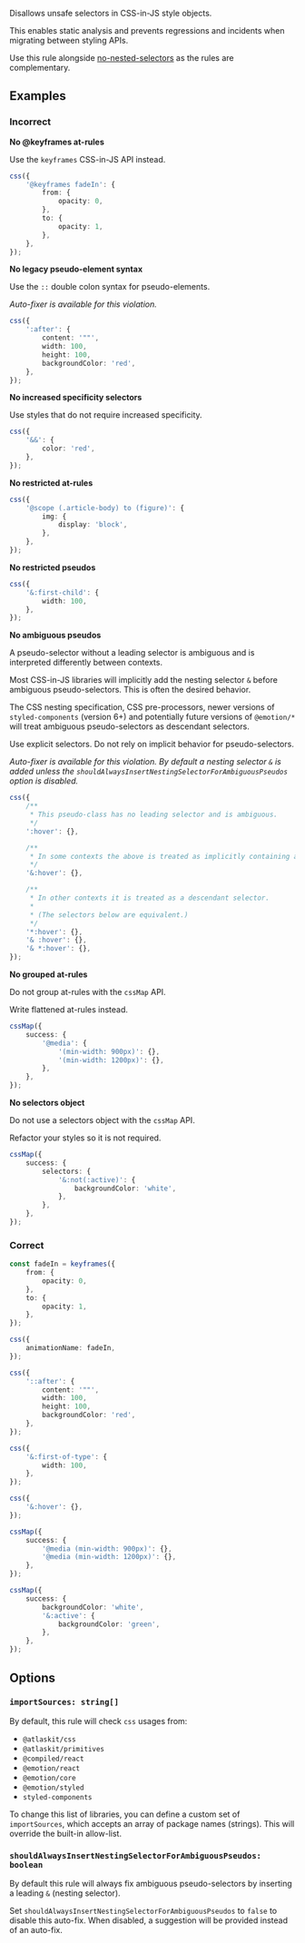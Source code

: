 Disallows unsafe selectors in CSS-in-JS style objects.

This enables static analysis and prevents regressions and incidents when migrating between styling
APIs.

Use this rule alongside
[no-nested-selectors](https://atlassian.design/components/eslint-plugin-ui-styling-standard/no-nested-selectors/usage)
as the rules are complementary.

## Examples

### Incorrect

**No @keyframes at-rules**

Use the `keyframes` CSS-in-JS API instead.

```ts
css({
	'@keyframes fadeIn': {
		from: {
			opacity: 0,
		},
		to: {
			opacity: 1,
		},
	},
});
```

**No legacy pseudo-element syntax**

Use the `::` double colon syntax for pseudo-elements.

_Auto-fixer is available for this violation._

```ts
css({
	':after': {
		content: '""',
		width: 100,
		height: 100,
		backgroundColor: 'red',
	},
});
```

**No increased specificity selectors**

Use styles that do not require increased specificity.

```ts
css({
	'&&': {
		color: 'red',
	},
});
```

**No restricted at-rules**

```ts
css({
	'@scope (.article-body) to (figure)': {
		img: {
			display: 'block',
		},
	},
});
```

**No restricted pseudos**

```ts
css({
	'&:first-child': {
		width: 100,
	},
});
```

**No ambiguous pseudos**

A pseudo-selector without a leading selector is ambiguous and is interpreted differently between
contexts.

Most CSS-in-JS libraries will implicitly add the nesting selector `&` before ambiguous
pseudo-selectors. This is often the desired behavior.

The CSS nesting specification, CSS pre-processors, newer versions of `styled-components` (version
6+) and potentially future versions of `@emotion/*` will treat ambiguous pseudo-selectors as
descendant selectors.

Use explicit selectors. Do not rely on implicit behavior for pseudo-selectors.

_Auto-fixer is available for this violation. By default a nesting selector `&` is added unless the
`shouldAlwaysInsertNestingSelectorForAmbiguousPseudos` option is disabled._

```ts
css({
	/**
	 * This pseudo-class has no leading selector and is ambiguous.
	 */
	':hover': {},

	/**
	 * In some contexts the above is treated as implicitly containing a nesting selector.
	 */
	'&:hover': {},

	/**
	 * In other contexts it is treated as a descendant selector.
	 *
	 * (The selectors below are equivalent.)
	 */
	'*:hover': {},
	'& :hover': {},
	'& *:hover': {},
});
```

**No grouped at-rules**

Do not group at-rules with the `cssMap` API.

Write flattened at-rules instead.

```ts
cssMap({
	success: {
		'@media': {
			'(min-width: 900px)': {},
			'(min-width: 1200px)': {},
		},
	},
});
```

**No selectors object**

Do not use a selectors object with the `cssMap` API.

Refactor your styles so it is not required.

```ts
cssMap({
	success: {
		selectors: {
			'&:not(:active)': {
				backgroundColor: 'white',
			},
		},
	},
});
```

### Correct

```ts
const fadeIn = keyframes({
	from: {
		opacity: 0,
	},
	to: {
		opacity: 1,
	},
});

css({
	animationName: fadeIn,
});
```

```ts
css({
	'::after': {
		content: '""',
		width: 100,
		height: 100,
		backgroundColor: 'red',
	},
});
```

```ts
css({
	'&:first-of-type': {
		width: 100,
	},
});
```

```ts
css({
	'&:hover': {},
});
```

```ts
cssMap({
	success: {
		'@media (min-width: 900px)': {},
		'@media (min-width: 1200px)': {},
	},
});
```

```ts
cssMap({
	success: {
		backgroundColor: 'white',
		'&:active': {
			backgroundColor: 'green',
		},
	},
});
```

## Options

### `importSources: string[]`

By default, this rule will check `css` usages from:

- `@atlaskit/css`
- `@atlaskit/primitives`
- `@compiled/react`
- `@emotion/react`
- `@emotion/core`
- `@emotion/styled`
- `styled-components`

To change this list of libraries, you can define a custom set of `importSources`, which accepts an
array of package names (strings). This will override the built-in allow-list.

### `shouldAlwaysInsertNestingSelectorForAmbiguousPseudos: boolean`

By default this rule will always fix ambiguous pseudo-selectors by inserting a leading `&` (nesting
selector).

Set `shouldAlwaysInsertNestingSelectorForAmbiguousPseudos` to `false` to disable this auto-fix. When
disabled, a suggestion will be provided instead of an auto-fix.
